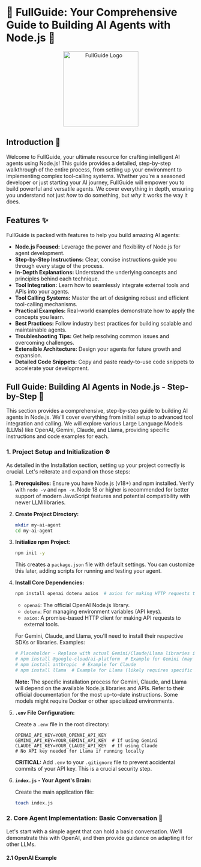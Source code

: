 # 🤖 FullGuide: Your Comprehensive Guide to Building AI Agents with Node.js 🚀

<p align="center">
  <img src="path/to/your/project/logo.png" alt="FullGuide Logo" width="200">
</p>

<!-- INSERT GIF HERE:  A short GIF showcasing a simple AI agent interacting with a user would be perfect here.  For example, the agent responding to a simple question or executing a basic tool. -->
<!-- Example: <p align="center"><img src="path/to/your/agent_demo.gif" alt="Agent Demo"></p> -->

## Introduction 👋

Welcome to FullGuide, your ultimate resource for crafting intelligent AI agents using Node.js! This guide provides a detailed, step-by-step walkthrough of the entire process, from setting up your environment to implementing complex tool-calling systems. Whether you're a seasoned developer or just starting your AI journey, FullGuide will empower you to build powerful and versatile agents. We cover everything in depth, ensuring you understand not just *how* to do something, but *why* it works the way it does.

## Features ✨

FullGuide is packed with features to help you build amazing AI agents:

*   **Node.js Focused:**  Leverage the power and flexibility of Node.js for agent development.
*   **Step-by-Step Instructions:**  Clear, concise instructions guide you through every stage of the process.
*   **In-Depth Explanations:**  Understand the underlying concepts and principles behind each technique.
*   **Tool Integration:**  Learn how to seamlessly integrate external tools and APIs into your agents.
*   **Tool Calling Systems:**  Master the art of designing robust and efficient tool-calling mechanisms.
*   **Practical Examples:**  Real-world examples demonstrate how to apply the concepts you learn.
*   **Best Practices:**  Follow industry best practices for building scalable and maintainable agents.
*   **Troubleshooting Tips:**  Get help resolving common issues and overcoming challenges.
*   **Extensible Architecture:**  Design your agents for future growth and expansion.
*   **Detailed Code Snippets:**  Copy and paste ready-to-use code snippets to accelerate your development.

## Full Guide: Building AI Agents in Node.js - Step-by-Step 🚀

This section provides a comprehensive, step-by-step guide to building AI agents in Node.js. We'll cover everything from initial setup to advanced tool integration and calling. We will explore various Large Language Models (LLMs) like OpenAI, Gemini, Claude, and Llama, providing specific instructions and code examples for each.

### 1. Project Setup and Initialization ⚙️

As detailed in the Installation section, setting up your project correctly is crucial. Let's reiterate and expand on those steps:

1.  **Prerequisites:** Ensure you have Node.js (v18+) and npm installed.  Verify with `node -v` and `npm -v`. Node 18 or higher is recommended for better support of modern JavaScript features and potential compatibility with newer LLM libraries.

2.  **Create Project Directory:**

    ```bash
    mkdir my-ai-agent
    cd my-ai-agent
    ```

3.  **Initialize npm Project:**

    ```bash
    npm init -y
    ```
    This creates a `package.json` file with default settings.  You can customize this later, adding scripts for running and testing your agent.

4.  **Install Core Dependencies:**

    ```bash
    npm install openai dotenv axios  # axios for making HTTP requests to external tools
    ```
    *   `openai`:  The official OpenAI Node.js library.
    *   `dotenv`:  For managing environment variables (API keys).
    *   `axios`: A promise-based HTTP client for making API requests to external tools.

    For Gemini, Claude, and Llama, you'll need to install their respective SDKs or libraries.  Examples:

    ```bash
    # Placeholder - Replace with actual Gemini/Claude/Llama libraries if available
    # npm install @google-cloud/ai-platform  # Example for Gemini (may require further setup)
    # npm install anthropic  # Example for Claude
    # npm install llama  # Example for Llama (likely requires specific bindings)
    ```

    **Note:**  The specific installation process for Gemini, Claude, and Llama will depend on the available Node.js libraries and APIs.  Refer to their official documentation for the most up-to-date instructions.  Some models might require Docker or other specialized environments.

5.  **`.env` File Configuration:**

    Create a `.env` file in the root directory:

    ```
    OPENAI_API_KEY=YOUR_OPENAI_API_KEY
    GEMINI_API_KEY=YOUR_GEMINI_API_KEY  # If using Gemini
    CLAUDE_API_KEY=YOUR_CLAUDE_API_KEY  # If using Claude
    # No API key needed for Llama if running locally
    ```

    **CRITICAL:** Add `.env` to your `.gitignore` file to prevent accidental commits of your API key.  This is a crucial security step.

6.  **`index.js` - Your Agent's Brain:**

    Create the main application file:

    ```bash
    touch index.js
    ```

### 2. Core Agent Implementation: Basic Conversation 💬

Let's start with a simple agent that can hold a basic conversation.  We'll demonstrate this with OpenAI, and then provide guidance on adapting it for other LLMs.

#### 2.1 OpenAI Example
